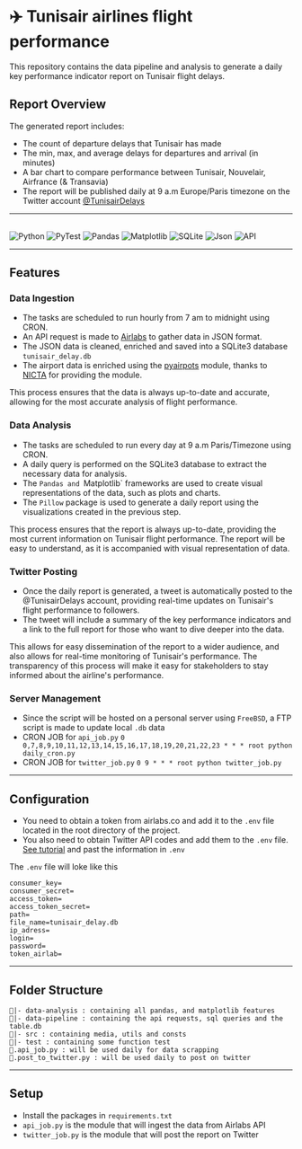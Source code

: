 ✈️ Tunisair airlines flight performance
============

This repository contains the data pipeline and analysis to generate a daily key performance indicator report on Tunisair flight delays.

## Report Overview

The generated report includes:

- The count of departure delays that Tunisair has made
- The min, max, and average delays for departures and arrival (in minutes)
- A bar chart to compare performance between Tunisair, Nouvelair, Airfrance (& Transavia)
- The report will be published daily at 9 a.m Europe/Paris timezone on the Twitter account [@TunisairDelays](https://x.com/TunisairDelays) 




---
<!--Programming languages-->
<p>
  <br>
  <img alt="Python" src="https://img.shields.io/badge/python-306998.svg?style=for-the-badge&logo=python&logoColor=white"/>
  <img alt="PyTest" src="https://img.shields.io/badge/Pytest-0A9EDC.svg?style=for-the-badge&logo=Pytest&logoColor=white"/>
  <img alt="Pandas" src="https://img.shields.io/badge/pandas-%23150458.svg?style=for-the-badge&logo=pandas&logoColor=white"/>
  <img alt="Matplotlib" src="https://img.shields.io/badge/Matplotlib-%23ffffff.svg?style=for-the-badge&logo=Matplotlib&logoColor=black"/>
  <img alt="SQLite" src="https://img.shields.io/badge/sqlite-%2307405e.svg?style=for-the-badge&logo=sqlite&logoColor=white"/>
  <img alt="Json" src="https://img.shields.io/badge/JSON-000000.svg?style=for-the-badge&logo=JSON&logoColor=white"/>
  <img alt="API" src="https://img.shields.io/badge/FastAPI-009688.svg?style=for-the-badge&logo=FastAPI&logoColor=white"/>
</p>

---

## Features

### Data Ingestion
- The tasks are scheduled to run hourly from 7 am to midnight using CRON.
- An API request is made to [Airlabs](https://airlabs.co/)  to gather data in JSON format.
- The JSON data is cleaned, enriched and saved into a SQLite3 database `tunisair_delay.db` 
- The airport data is enriched using the [pyairpots](https://github.com/NICTA/pyairports) module, thanks to [NICTA](https://github.com/NICTA) for providing the module.

This process ensures that the data is always up-to-date and accurate, allowing for the most accurate analysis of flight performance.

### Data Analysis
- The tasks are scheduled to run every day at 9 a.m Paris/Timezone using CRON.
- A daily query is performed on the SQLite3 database to extract the necessary data for analysis.
- The `Pandas and `Matplotlib` frameworks are used to create visual representations of the data, such as plots and charts.
- The `Pillow` package is used to generate a daily report using the visualizations created in the previous step.

This process ensures that the report is always up-to-date, providing the most current information on Tunisair flight performance. The report will be easy to understand, as it is accompanied with visual representation of data.

### Twitter Posting
- Once the daily report is generated, a tweet is automatically posted to the @TunisairDelays account, providing real-time updates on Tunisair's flight performance to followers.
- The tweet will include a summary of the key performance indicators and a link to the full report for those who want to dive deeper into the data.

This allows for easy dissemination of the report to a wider audience, and also allows for real-time monitoring of Tunisair's performance. The transparency of this process will make it easy for stakeholders to stay informed about the airline's performance.

### Server Management
- Since the script will be hosted on a personal server using `FreeBSD`, a FTP script is made to update local `.db` data
- CRON JOB for `api_job.py`
`0 0,7,8,9,10,11,12,13,14,15,16,17,18,19,20,21,22,23 * * * root python daily_cron.py`
- CRON JOB for `twitter_job.py`
`0 9 * * * root python twitter_job.py`

---
## Configuration
- You need to obtain a token from airlabs.co and add it to the `.env` file located in the root directory of the project.
- You also need to obtain Twitter API codes and add them to the `.env` file. [See tutorial](https://www.mattcrampton.com/blog/step_by_step_tutorial_to_post_to_twitter_using_python_part_two-posting_with_photos/) and past the information in `.env`

The `.env` file will loke like this
```
consumer_key=
consumer_secret=
access_token=
access_token_secret=
path=
file_name=tunisair_delay.db
ip_adress=
login=
password=
token_airlab=
```
---
## Folder Structure
```
📁|- data-analysis : containing all pandas, and matplotlib features
📁|- data-pipeline : containing the api requests, sql queries and the table.db
📁|- src : containing media, utils and consts
📁|- test : containing some function test
🐍.api_job.py : will be used daily for data scrapping
🐍.post_to_twitter.py : will be used daily to post on twitter
```
___
## Setup
- Install the packages in `requirements.txt`
- `api_job.py` is the module that will ingest the data from Airlabs API
- `twitter_job.py` is the module that will post the report on Twitter
